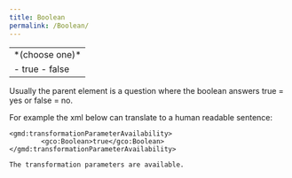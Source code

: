 ```yaml
---
title: Boolean
permalink: /Boolean/
---
```


<table>
<tr>
<td>
*(choose one)*

</td>
</tr>
<tr>
<td>
-   true
-   false

</td>
</tr>
</table>
Usually the parent element is a question where the boolean answers true = yes or false = no.

For example the xml below can translate to a human readable sentence:

    <gmd:transformationParameterAvailability>
            <gco:Boolean>true</gco:Boolean>
    </gmd:transformationParameterAvailability>

    The transformation parameters are available.